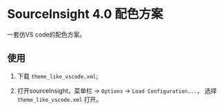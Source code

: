 # SourceInsight 4.0 配色方案

一套仿VS code的配色方案。

## 使用

1. 下载 `theme_like_vscode.xml`;

2. 打开sourceInsight，菜单栏 -> `Options` -> `Load Configuration...`， 选择 `theme_like_vscode.xml` 打开。
